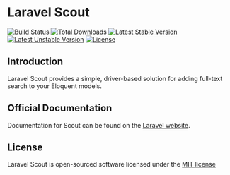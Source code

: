 # Laravel Scout

[![Build Status](https://travis-ci.org/laravel/scout.svg)](https://travis-ci.org/laravel/scout)
[![Total Downloads](https://poser.pugx.org/laravel/scout/d/total.svg)](https://packagist.org/packages/laravel/scout)
[![Latest Stable Version](https://poser.pugx.org/laravel/scout/v/stable.svg)](https://packagist.org/packages/laravel/scout)
[![Latest Unstable Version](https://poser.pugx.org/laravel/scout/v/unstable.svg)](https://packagist.org/packages/laravel/scout)
[![License](https://poser.pugx.org/laravel/scout/license.svg)](https://packagist.org/packages/laravel/scout)

## Introduction

Laravel Scout provides a simple, driver-based solution for adding full-text search to your Eloquent models.

## Official Documentation

Documentation for Scout can be found on the [Laravel website](http://laravel.com/docs/master/scout).

## License

Laravel Scout is open-sourced software licensed under the [MIT license](http://opensource.org/licenses/MIT)
